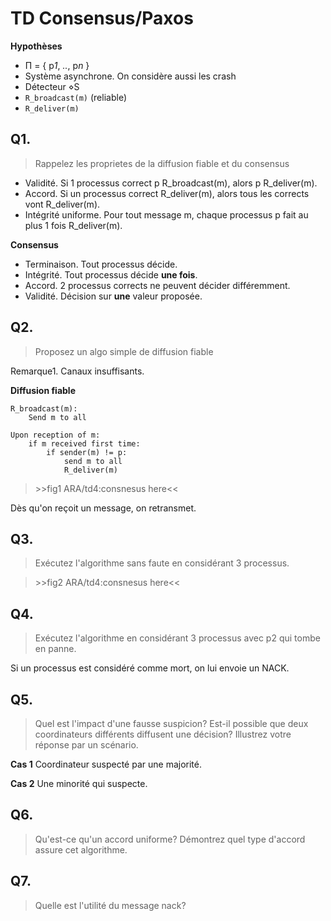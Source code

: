 # TD Consensus/Paxos

**Hypothèses**
- Π = { p*1*, *..*, p*n* }
- Système asynchrone. On considère aussi les crash
- Détecteur ⋄S
- `R_broadcast(m)` (reliable)
- `R_deliver(m)`

## Q1.
> Rappelez les proprietes de la diffusion fiable et du consensus

- Validité. Si 1 processus correct p R_broadcast(m), alors p R_deliver(m).
- Accord. Si un processus correct R_deliver(m), alors tous les corrects vont R_deliver(m).
- Intégrité uniforme. Pour tout message m, chaque processus p fait au plus 1 fois R_deliver(m).

**Consensus**
- Terminaison. Tout processus décide.
- Intégrité. Tout processus décide **une fois**.
- Accord. 2 processus corrects ne peuvent décider différemment.
- Validité. Décision sur **une** valeur proposée.

## Q2.
> Proposez un algo simple de diffusion fiable

Remarque1. Canaux insuffisants.

**Diffusion fiable**
```
R_broadcast(m):
	Send m to all

Upon reception of m:
	if m received first time:
		if sender(m) != p:
			send m to all
			R_deliver(m)

```
> \>\>fig1 ARA/td4:consnesus here<<

Dès qu'on reçoit un message, on retransmet.

## Q3.
> Exécutez l'algorithme sans faute en considérant 3 processus.


> \>\>fig2 ARA/td4:consnesus here<<

## Q4.
> Exécutez l'algorithme en considérant 3 processus avec p2 qui tombe en panne.

Si un processus est considéré comme mort, on lui envoie un NACK.

## Q5.
> Quel est l'impact d'une fausse suspicion? Est-il possible que deux coordinateurs
différents diffusent une décision? Illustrez votre réponse par un scénario.

**Cas 1** Coordinateur suspecté par une majorité.

**Cas 2** Une minorité qui suspecte.

## Q6.
> Qu'est-ce qu'un accord uniforme? Démontrez quel type d'accord assure cet algorithme.

## Q7.
> Quelle est l'utilité du message nack?



